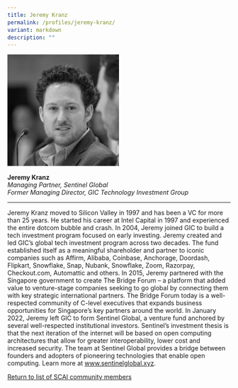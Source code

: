 ```yaml
---
title: Jeremy Kranz
permalink: /profiles/jeremy-kranz/
variant: markdown
description: ""
---
```

<div style="width:50%"><img src="/images/People/jeremy_kranz.jpeg" alt="Jeremy Kranz"></div>

**Jeremy Kranz**<br>*Managing Partner, Sentinel Global*<br>*Former Managing Director, GIC Technology Investment Group*<br>

---

Jeremy Kranz moved to Silicon Valley in 1997 and has been a VC for more than 25 years. He started his career at Intel Capital in 1997 and experienced the entire dotcom bubble and crash. In 2004, Jeremy joined GIC to build a tech investment program focused on early investing. Jeremy created and led GIC’s global tech investment program across two decades. The fund established itself as a meaningful shareholder and partner to iconic companies such as Affirm, Alibaba, Coinbase, Anchorage, Doordash, Flipkart, Snowflake, Snap, Nubank, Snowflake, Zoom, Razorpay, Checkout.com, Automattic and others. In 2015, Jeremy partnered with the Singapore government to create The Bridge Forum – a platform that added value to venture-stage companies seeking to go global by connecting them with key strategic international partners. The Bridge Forum today is a well-respected community of C-level executives that expands business opportunities for Singapore’s key partners around the world. In January 2022, Jeremy left GIC to form Sentinel Global, a venture fund anchored by several well-respected institutional investors. Sentinel’s investment thesis is that the next iteration of the internet will be based on open computing architectures that allow for greater interoperability, lower cost and increased security. The team at Sentinel Global provides a bridge between founders and adopters of pioneering technologies that enable open computing. Learn more at www.sentinelglobal.xyz.

[Return to list of SCAI community members](/community)